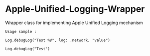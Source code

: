 # Apple-Unified-Logging-Wrapper
Wrapper class for implementing Apple Unified Logging mechanism 

`Usage sample :`

`Log.debugLog("Test %@", log: .network, "value")`

`Log.debugLog("Test")`
